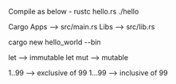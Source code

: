 Compile as below -
rustc hello.rs
./hello

Cargo
Apps --> src/main.rs
Libs --> src/lib.rs

cargo new hello_world --bin

let --> immutable
let mut --> mutable

1..99   --> exclusive of 99
1...99  --> inclusive of 99
